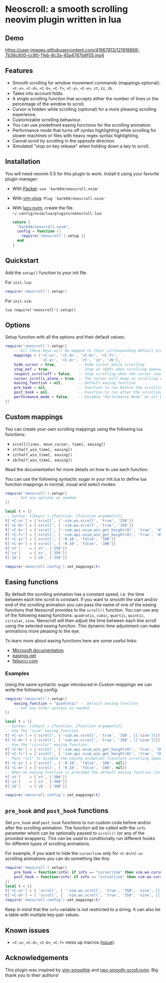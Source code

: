# Neoscroll: a smooth scrolling neovim plugin written in lua

## Demo
https://user-images.githubusercontent.com/41967813/121818668-7b36c800-cc80-11eb-8c3a-45a4767b8f05.mp4


## Features
* Smooth scrolling for window movement commands (mappings optional): `<C-u>`, `<C-d>`, `<C-b>`, `<C-f>`, `<C-y>`, `<C-e>`, `zt`, `zz`, `zb`.
* Takes into account folds.
* A single scrolling function that accepts either the number of lines or the percentage of the window to scroll.
* Cursor is hidden while scrolling (optional) for a more pleasing scrolling experience.
* Customizable scrolling behaviour.
* You can use predefined easing functions for the scrolling animation.
* Performance mode that turns off syntax highlighting while scrolling for slower machines or files with heavy regex syntax highlighting.
* Cancel scroll by scrolling in the opposite direction.
* Simulated "stop on key release" when holding down a key to scroll.

## Installation
You will need neovim 0.5 for this plugin to work. Install it using your favorite plugin manager:

- With [Packer](https://github.com/wbthomason/packer.nvim): `use 'karb94/neoscroll.nvim'`

- With [vim-plug](https://github.com/junegunn/vim-plug): `Plug 'karb94/neoscroll.nvim'`

- With [lazy.nvim](https://github.com/folke/lazy.nvim), create the file `~/.config/nvim/lua/plugins/neoscroll.lua`:
    ```Lua
    return {
      "karb94/neoscroll.nvim",
      config = function ()
        require('neoscroll').setup {}
      end
    }
    ```

## Quickstart
Add the `setup()` function to your init file.

For `init.lua`:
```Lua
require('neoscroll').setup()
```
For `init.vim`:
```Vim
lua require('neoscroll').setup()
```


## Options
Setup function with all the options and their default values:
```Lua
require('neoscroll').setup({
    -- All these keys will be mapped to their corresponding default scrolling animation
    mappings = {'<C-u>', '<C-d>', '<C-b>', '<C-f>',
                '<C-y>', '<C-e>', 'zt', 'zz', 'zb'},
    hide_cursor = true,          -- Hide cursor while scrolling
    stop_eof = true,             -- Stop at <EOF> when scrolling downwards
    respect_scrolloff = false,   -- Stop scrolling when the cursor reaches the scrolloff margin of the file
    cursor_scrolls_alone = true, -- The cursor will keep on scrolling even if the window cannot scroll further
    easing_function = nil,       -- Default easing function
    pre_hook = nil,              -- Function to run before the scrolling animation starts
    post_hook = nil,             -- Function to run after the scrolling animation ends
    performance_mode = false,    -- Disable "Performance Mode" on all buffers.
})
```


## Custom mappings
You can create your own scrolling mappings using the following lua functions:
* `scroll(lines, move_cursor, time[, easing])`
* `zt(half_win_time[, easing])`
* `zz(half_win_time[, easing])`
* `zb(half_win_time[, easing])`

Read the documentation for more details on how to use each function.

You can use the following syntactic sugar in your init.lua to define lua function mappings in normal, visual
and select modes:
```Lua
require('neoscroll').setup({
    -- Set any options as needed
})

local t = {}
-- Syntax: t[keys] = {function, {function arguments}}
t['<C-u>'] = {'scroll', {'-vim.wo.scroll', 'true', '250'}}
t['<C-d>'] = {'scroll', { 'vim.wo.scroll', 'true', '250'}}
t['<C-b>'] = {'scroll', {'-vim.api.nvim_win_get_height(0)', 'true', '450'}}
t['<C-f>'] = {'scroll', { 'vim.api.nvim_win_get_height(0)', 'true', '450'}}
t['<C-y>'] = {'scroll', {'-0.10', 'false', '100'}}
t['<C-e>'] = {'scroll', { '0.10', 'false', '100'}}
t['zt']    = {'zt', {'250'}}
t['zz']    = {'zz', {'250'}}
t['zb']    = {'zb', {'250'}}

require('neoscroll.config').set_mappings(t)
```


## Easing functions
By default the scrolling animation has a constant speed, i.e. the time between each line scroll is constant. 
If you want to smooth the start and/or end of the scrolling animation you can pass the name of one of the
easing functions that Neoscroll provides to the `scroll()` function. You can use any of the following easing
functions: `quadratic`, `cubic`, `quartic`, `quintic`, `circular`, `sine`. Neoscroll will then adjust the time
between each line scroll using the selected easing function. This dynamic time adjustment can make animations
more pleasing to the eye.

To learn more about easing functions here are some useful links:
* [Microsoft documentation](https://docs.microsoft.com/en-us/dotnet/desktop/wpf/graphics-multimedia/easing-functions?view=netframeworkdesktop-4.8)
* [easings.net](https://easings.net/)
* [febucci.com](https://www.febucci.com/2018/08/easing-functions/)

### Examples
Using the same syntactic sugar introduced in _Custom mappings_ we can write the following config:
```Lua
require('neoscroll').setup({
    easing_function = "quadratic" -- Default easing function
    -- Set any other options as needed
})

local t = {}
-- Syntax: t[keys] = {function, {function arguments}}
-- Use the "sine" easing function
t['<C-u>'] = {'scroll', {'-vim.wo.scroll', 'true', '350', [['sine']]}}
t['<C-d>'] = {'scroll', { 'vim.wo.scroll', 'true', '350', [['sine']]}}
-- Use the "circular" easing function
t['<C-b>'] = {'scroll', {'-vim.api.nvim_win_get_height(0)', 'true', '500', [['circular']]}}
t['<C-f>'] = {'scroll', { 'vim.api.nvim_win_get_height(0)', 'true', '500', [['circular']]}}
-- Pass "nil" to disable the easing animation (constant scrolling speed)
t['<C-y>'] = {'scroll', {'-0.10', 'false', '100', nil}}
t['<C-e>'] = {'scroll', { '0.10', 'false', '100', nil}}
-- When no easing function is provided the default easing function (in this case "quadratic") will be used
t['zt']    = {'zt', {'300'}}
t['zz']    = {'zz', {'300'}}
t['zb']    = {'zb', {'300'}}

require('neoscroll.config').set_mappings(t)
```

## `pre_hook` and `post_hook` functions
Set `pre_hook` and `post_hook` functions to run custom code before and/or after the scrolling animation.
The function will be called with the `info` parameter which can be optionally passed to `scroll()` (or any of the provided wrappers). This can be used to conditionally run different hooks for different types of scrolling
animations.

For example, if you want to hide the `cursorline` only for `<C-d>`/`<C-u>` scrolling animations
you can do something like this:
```lua
require('neoscroll').setup({
    pre_hook = function(info) if info == "cursorline" then vim.wo.cursorline = false end end,
    post_hook = function(info) if info == "cursorline" then vim.wo.cursorline = true end end
})
local t = {}
t['<C-u>'] = { 'scroll', { '-vim.wo.scroll', 'true', '350', 'sine', [['cursorline']] } }
t['<C-d>'] = { 'scroll', {  'vim.wo.scroll', 'true', '350', 'sine', [['cursorline']] } }
require('neoscroll.config').set_mappings(t)
```
Keep in mind that the `info` variable is not restricted to a string. It can also be a table with multiple
key-pair values.


## Known issues
* `<C-u>`, `<C-d>`, `<C-b>`, `<C-f>` mess up macros ([issue](https://github.com/karb94/neoscroll.nvim/issues/9)).


## Acknowledgements
This plugin was inspired by [vim-smoothie](https://github.com/psliwka/vim-smoothie) and [neo-smooth-scroll.nvim](https://github.com/cossonleo/neo-smooth-scroll.nvim).
Big thank you to their authors!
